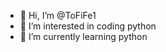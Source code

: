 - 👋 Hi, I’m @ToFiFe1
- 👀 I’m interested in coding python
- 🌱 I’m currently learning python
  
  

<!---
ToFiFe1/ToFiFe1 is a ✨ special ✨ repository because its `README.md` (this file) appears on your GitHub profile.
You can click the Preview link to take a look at your changes.
--->
